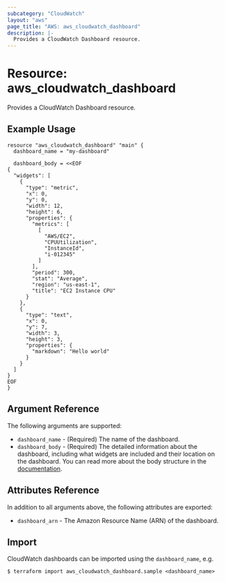 ```yaml
---
subcategory: "CloudWatch"
layout: "aws"
page_title: "AWS: aws_cloudwatch_dashboard"
description: |-
  Provides a CloudWatch Dashboard resource.
---
```


# Resource: aws_cloudwatch_dashboard

Provides a CloudWatch Dashboard resource.

## Example Usage

```hcl
resource "aws_cloudwatch_dashboard" "main" {
  dashboard_name = "my-dashboard"

  dashboard_body = <<EOF
{
  "widgets": [
    {
      "type": "metric",
      "x": 0,
      "y": 0,
      "width": 12,
      "height": 6,
      "properties": {
        "metrics": [
          [
            "AWS/EC2",
            "CPUUtilization",
            "InstanceId",
            "i-012345"
          ]
        ],
        "period": 300,
        "stat": "Average",
        "region": "us-east-1",
        "title": "EC2 Instance CPU"
      }
    },
    {
      "type": "text",
      "x": 0,
      "y": 7,
      "width": 3,
      "height": 3,
      "properties": {
        "markdown": "Hello world"
      }
    }
  ]
}
EOF
}
```

## Argument Reference

The following arguments are supported:

* `dashboard_name` - (Required) The name of the dashboard.
* `dashboard_body` - (Required) The detailed information about the dashboard, including what widgets are included and their location on the dashboard. You can read more about the body structure in the [documentation](https://docs.aws.amazon.com/AmazonCloudWatch/latest/APIReference/CloudWatch-Dashboard-Body-Structure.html).

## Attributes Reference

In addition to all arguments above, the following attributes are exported:

* `dashboard_arn` - The Amazon Resource Name (ARN) of the dashboard.

## Import

CloudWatch dashboards can be imported using the `dashboard_name`, e.g.

```
$ terraform import aws_cloudwatch_dashboard.sample <dashboard_name>
```
